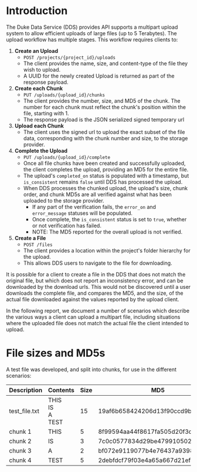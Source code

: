 # Introduction

The Duke Data Service (DDS) provides API supports a multipart upload system to allow efficient uploads of large files (up to 5 Terabytes). The upload workflow has multiple stages. This workflow requires clients to:

1. **Create an Upload**
   - `POST /projects/{project_id}/uploads`
   - The client provides the name, size, and content-type of the file they wish to upload.
   - A UUID for the newly created Upload is returned as part of the response payload.
1. **Create each Chunk**
   - `PUT /uploads/{upload_id}/chunks`
   - The client provides the number, size, and MD5 of the chunk. The number for each chunk must reflect the chunk's position within the file, starting with 1.
   - The response payload is the JSON serialized signed temporary url
1. **Upload each Chunk**
   - The client uses the signed url to upload the exact subset of the file data, corresponding with the chunk number and size, to the storage provider.
1. **Complete the Upload**
   - `PUT /uploads/{upload_id}/complete`
   - Once all file chunks have been created and successfully uploaded, the client completes the upload, providing an MD5 for the entire file.
   - The upload's `completed_on` status is populated with a timestamp, but `is_consistent` remains `false` until DDS has processed the upload.
   - When DDS processes the chunked upload, the upload's size, chunk order, and chunk MD5s are all verified against what has been uploaded to the storage provider.
     - If any part of the verification fails, the `error_on` and `error_message` statuses will be populated.
     - Once complete, the `is_consistent` status is set to `true`, whether or not verification has failed.
     - NOTE: The MD5 reported for the overall upload is not verified.
1. **Create a File**
   - `POST /files`
   - The client provides a location within the project's folder hierarchy for the upload.
   - This allows DDS users to navigate to the file for downloading.

It is possible for a client to create a file in the DDS that does not match the original file, but which does not report an inconsistency error, and can be downloaded by the download urls. This would not be discovered until a user downloads the complete file, and compares the MD5, and the size, of the actual file downloaded against the values reported by the upload client.

In the following report, we document a number of scenarios which describe the various ways a client can upload a multipart file, including situations where the uploaded file does not match the actual file the client intended to upload.

# File sizes and MD5s

A test file was developed, and split into chunks, for use in the different scenarios:

Description | Contents | Size | MD5
----------- | -------- | ---- | ---
test\_file.txt | THIS<br />IS<br />A<br />TEST<br /> | 15 | 19af6b658424206d13f90ccd9b49fadf
chunk 1 | THIS<br /> | 5 | 8f99594aa44f8617fa505d20f3d32ec2
chunk 2 | IS<br /> | 3 | 7c0c0577834d29be479910502833588a
chunk 3 | A<br /> | 2 | bf072e9119077b4e76437a93986787ef
chunk 4 | TEST<br /> | 5 | 2debfdcf79f03e4a65a667d21ef9de14

